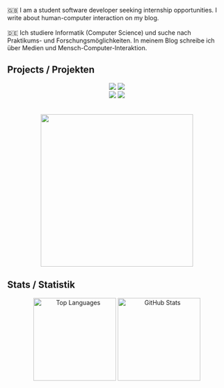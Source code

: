 🇬🇧 I am a student software developer seeking internship opportunities. I write about human-computer interaction on my blog.
<br>
<br>
🇩🇪 Ich studiere Informatik (Computer Science) und suche nach Praktikums- und Forschungsmöglichkeiten. In meinem Blog schreibe ich über Medien und Mensch-Computer-Interaktion.

## Projects / Projekten
<div align="center">
  <img src="https://github-readme-stats.vercel.app/api/pin/?username=Hussein-249&repo=waypoint-api&theme=transparent">
  <img src="https://github-readme-stats.vercel.app/api/pin/?username=Hussein-249&repo=tinylexer&theme=transparent">  
</div>

<div align="center">
  <img src="https://github-readme-stats.vercel.app/api/pin/?username=Hussein-249&repo=dynamic-multipage-template&theme=transparent">
  <img src="https://github-readme-stats.vercel.app/api/pin/?username=Hussein-249&repo=PostgreSQL-CRUD&theme=transparent">
  
</div>

  <br>
  <br>

<!-- [![Readme Card](https://github-readme-stats.vercel.app/api/pin/?username=Hussein-249&repo=waypoint-api&theme=transparent)](https://github.com/Hussein-249/waypoint-api) -->
<div align="center">
  <img height="350" src="https://github.com/Hussein-249/Hussein-249/assets/105606941/d3b57b68-dbf8-46c9-bc38-841e6039b062">
</div>

## Stats / Statistik
<div align="center">
  <img height="190" src="https://github-readme-stats.vercel.app/api/top-langs/?username=Hussein-249&layout=donut&langs_count=4&hide=css,html,ejs&theme=transparent" alt="Top Languages">
  <img height="190" src="https://github-readme-stats.vercel.app/api?username=Hussein-249&show_icons=true&count_private=true&theme=transparent" alt="GitHub Stats">
</div>
